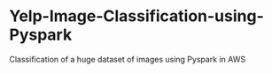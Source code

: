 # Yelp-Image-Classification-using-Pyspark
Classification of a huge dataset of images using Pyspark in AWS
